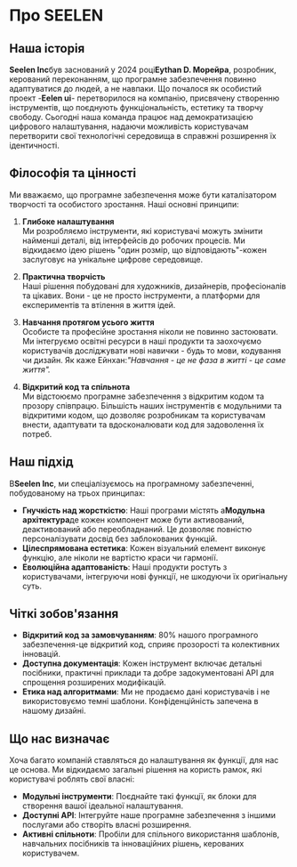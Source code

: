 # Про SEELEN

## Наша історія

**Seelen Inc**був заснований у 2024 році**Eythan D. Морейра**, розробник,
керований переконанням, що програмне забезпечення повинно адаптуватися до людей,
а не навпаки. Що почалося як особистий проект -**Eelen ui**- перетворилося на
компанію, присвячену створенню інструментів, що поєднують функціональність,
естетику та творчу свободу. Сьогодні наша команда працює над демократизацією
цифрового налаштування, надаючи можливість користувачам перетворити свої
технологічні середовища в справжні розширення їх ідентичності.

## Філософія та цінності

Ми вважаємо, що програмне забезпечення може бути каталізатором творчості та
особистого зростання. Наші основні принципи:

1. **Глибоке налаштування**\
   Ми розробляємо інструменти, які користувачі можуть змінити найменші деталі,
   від інтерфейсів до робочих процесів. Ми відкидаємо ідею рішень "один розмір,
   що відповідають"-кожен заслуговує на унікальне цифрове середовище.

2. **Практична творчість**\
   Наші рішення побудовані для художників, дизайнерів, професіоналів та цікавих.
   Вони - це не просто інструменти, а платформи для експериментів та втілення в
   життя ідей.

3. **Навчання протягом усього життя**\
   Особисте та професійне зростання ніколи не повинно застоювати. Ми інтегруємо
   освітні ресурси в наші продукти та заохочуємо користувачів досліджувати нові
   навички - будь то мови, кодування чи дизайн. Як каже Ейнхан:_"Навчання - це
   не фаза в житті - це саме життя"._

4. **Відкритий код та спільнота**\
   Ми відстоюємо програмне забезпечення з відкритим кодом та прозору співпрацю.
   Більшість наших інструментів є модульними та відкритими кодом, що дозволяє
   розробникам та користувачам внести, адаптувати та вдосконалювати код для
   задоволення їх потреб.

## Наш підхід

В**Seelen Inc**, ми спеціалізуємось на програмному забезпеченні, побудованому на
трьох принципах:

- **Гнучкість над жорсткістю**: Наші програми містять a**Модульна
  архітектура**де кожен компонент може бути активований, деактивований або
  переобладнаний. Це дозволяє повністю персоналізувати досвід без заблокованих
  функцій.
- **Цілеспрямована естетика**: Кожен візуальний елемент виконує функцію, але
  ніколи не вартістю краси чи гармонії.
- **Еволюційна адаптованість**: Наші продукти ростуть з користувачами,
  інтегруючи нові функції, не шкодуючи їх оригінальну суть.

## Чіткі зобов'язання

- **Відкритий код за замовчуванням**: 80% нашого програмного забезпечення-це
  відкритий код, сприяє прозорості та колективних інновацій.
- **Доступна документація**: Кожен інструмент включає детальні посібники,
  практичні приклади та добре задокументовані API для спрощення розширених
  модифікацій.
- **Етика над алгоритмами**: Ми не продаємо дані користувачів і не
  використовуємо темні шаблони. Конфіденційність запечена в нашому дизайні.

## Що нас визначає

Хоча багато компаній ставляться до налаштування як функції, для нас це основа.
Ми відкидаємо загальні рішення на користь рамок, які користувачі роблять свої
власні:

- **Модульні інструменти**: Поєднайте такі функції, як блоки для створення вашої
  ідеальної налаштування.
- **Доступні API**: Інтегруйте наше програмне забезпечення з іншими послугами
  або створіть власні розширення.
- **Активні спільноти**: Пробіли для спільного використання шаблонів, навчальних
  посібників та інноваційних рішень, керованих користувачем.
